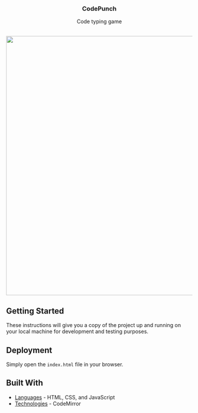 <br />
<p align="center">
  <h3 align="center"> CodePunch </h3>

  <p align="center">
      Code typing game <br />
<!--     <a href="https://blakley.github.io/CodePunch/"><strong> PLAY HERE »</strong></a> -->
    <br />
  </p>
</p>

<p align="center">
  <img src="https://media.giphy.com/media/PISpzNtuhdskFcUnhz/giphy.gif" width=700>
</p>

## Getting Started

These instructions will give you a copy of the project up and running on
your local machine for development and testing purposes.

## Deployment

Simply open the ```index.html``` file in your browser.

## Built With

  - [Languages](https://www.w3schools.com/html/html_scripts.asp) - HTML, CSS, and JavaScript
  - [Technologies](https://codemirror.net/) - CodeMirror
